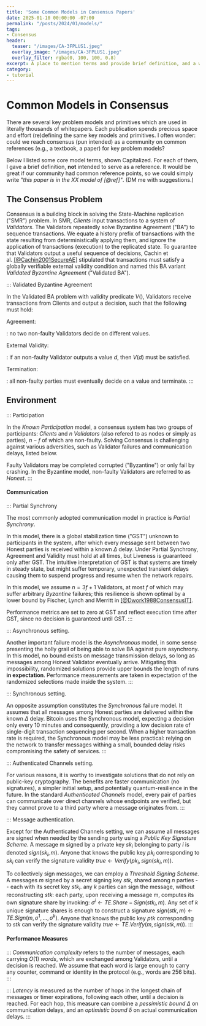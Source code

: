 ```yaml
---
title: 'Some Common Models in Consensus Papers'
date: 2025-01-10 00:00:00 -07:00
permalink: "/posts/2024/01/models/"
tags:
- Consensus
header:
  teaser: "/images/CA-3FPLUS1.jpeg"
  overlay_image: "/images/CA-3FPLUS1.jpeg"
  overlay_filter: rgba(0, 100, 100, 0.8)
excerpt: A place to mention terms and provide brief definition, and a wish for a common ref model.
category:
- tutorial
---
```



# Common Models in Consensus 

There are several key problem models and primitives which are used in literally thousands of whitepapers.
Each publication spends precious space and effort (re)defining the same key models and primitives. 
I often wonder: could we reach consensus (pun intended) as a community on common references (e.g., a textbook, a paper) for key problem models? 

Below I listed some core model terms, shown Capitalized. For each of them, I gave a brief definition, **not** intended to serve as a reference. It would be great if our community had common reference points, so we could simply write *"this paper is in the XX model of [@ref]"*.
(DM me with suggestions.)


## The Consensus Problem 

Consensus is a building block in solving the State-Machine replication ("SMR") problem.
In SMR, *Clients* input transactions to a system of *Validators*. The Validators repeatedly solve Byzantine Agreement ("BA") to sequence transactions. We equate a history prefix of
transactions with the state resulting from deterministically applying them, and ignore the application of transactions (execution) to the
replicated state. To guarantee that Validators output a useful sequence of decisions, Cachin et al. [[@Cachin2001SecureAE]](https://api.semanticscholar.org/CorpusID:18716687) stipulated that transactions must satisfy a globally verifiable external validity condition and named this BA variant *Validated Byzantine Agreement* ("Validated BA").

::: Validated Byzantine Agreement

In the Validated BA problem with validity predicate $V()$,
 Validators receive transactions from Clients and output a decision, such that the following must hold:

Agreement:

:   no two non-faulty Validators decide on different values.

External Validity:

:   if an non-faulty Validator outputs a value $d$, then $V(d)$ must be
    satisfied.

Termination:

:   all non-faulty parties must eventually decide on a value and terminate.
:::

## Environment

::: Participation

In the *Known Participation* model, a consensus system has two groups of participants: *Clients* and $n$ *Validators* (also refered to as nodes or simply as parties), $n-f$ of which are non-faulty. Solving Consensus is challenging against various adversities, such as
Validator failures and communication delays, listed below.

Faulty Validators may be completed corrupted ("Byzantine") or only fail by crashing.
In the Byzantine model, non-faulty Validators are referred to as *Honest*.
:::

#### Communication

::: Partial Synchrony

The most commonly adopted communication model in practice is *Partial
Synchrony*. 

In this model, there is a global stabilization time ("GST") unknown to
participants in the system, after which every message sent between two
Honest parties is received within a known $\Delta$ delay. Under Partial
Synchrony, Agreement and Validity must hold at all times, but Liveness
is guaranteed only after GST. The intuitive interpretation of GST is
that systems are timely in steady state, but might suffer temporary,
unexpected transient delays causing them to suspend progress and resume
when the network repairs.

In this model, we assume $n=3f+1$ Validators, at most $f$
of which may suffer arbitrary *Byzantine* failures; this resilience is
shown optimal by a lower bound by Fischer, Lynch and Merritt
in [[@Dwork1988ConsensusIT]](https://api.semanticscholar.org/CorpusID:17007235). 

Performance metrics are set to zero at GST and reflect execution
time after GST, since no decision is guaranteed until GST.
:::

::: Asynchronous setting.

Another important failure model is the *Asynchronous* model, in some
sense presenting the holly grail of being able to solve BA against pure
asynchrony. In this model, no bound exists on message transmission
delays, so long as messages among Honest Validator eventually arrive.
Mitigating this impossibility, randomized solutions provide upper bounds
the length of runs **in expectation**. Performance measurements are taken
in expectation of the randomized selections made inside the system.
:::


::: Synchronous setting.

An opposite assumption constitutes the *Synchronous* failure model.
It assumes that all messages among Honest parties are delivered within
the known $\Delta$ delay. Bitcoin uses the Synchronous model, expecting a
decision only every 10 minutes and consequently, providing a low
decision rate of single-digit transaction sequencing per second. When a
higher transaction rate is required, the Synchronous model may be less
practical: relying on the network to transfer messages withing a small,
bounded delay risks compromising the safety of services.
:::

::: Authenticated Channels setting.

For various reasons, it is worthy to investigate solutions that do not
rely on public-key cryptography. The benefits are faster communication
(no signatures), a simpler initial setup, and potentially
quantum-resilience in the future. In the standard *Authenticated
Channels* model, every pair of parties can communicate over 
direct channels whose endpoints are verified, but they cannot prove to a third party where a message
originates from.
:::

::: Message authentication.

Except for the Authenticated Channels setting, we can assume all messages are signed when needed by the sending party using a *Public Key Signature Scheme*. A message m signed by a private key $sk_i$ belonging to party $i$ is denoted $sign(sk_i, m)$. Anyone that knows the public key $pk_i$ corresponding to $sk_i$ can verify the signature validity $true \leftarrow Verify(pk_i, sign(sk_i, m))$.

To collectively sign messages, we can employ a *Threshold Signing Scheme*. A messages $m$ signed by a secret signing key $stk$, shared among $n$ parties -- each with its secret key $stk_i$. any $k$ parties can sign the message, without reconstructing $stk$: each party, upon
receiving a message m, computes its own signature share by invoking: $\sigma^i \leftarrow TE.Share-Sign(stk_i, m)$. Any set of $k$ unique signature shares is enough to construct a signature $sign(stk, m) \leftarrow TE.Sign(m, \sigma^1, ..., \sigma^k)$. Anyone that knows the public key $ptk$ corresponding to $stk$ can verify the signature validity $true \leftarrow TE.Verify(m, sign(stk, m))$.
:::

#### Performance Measures

::: *Communication complexity* refers to the number of messages, each carrying $O(1)$ *words*, which are exchanged among Validators, until a
decision is reached. We assume that each word is large enough to carry any counter, command or identity in the protocol (e.g., words are 256 bits). 
:::

::: *Latency* is measured as the number of hops in the longest chain of messages or timer expirations, following each other, until a decision is reached. For each hop, this measure can combine a *pessimistic bound $\Delta$* on communication delays, and an *optimistic bound $\delta$* on actual communication delays.
:::




